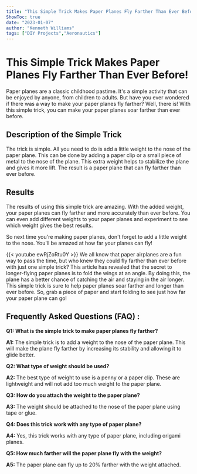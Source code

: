 ```yaml
---
title: "This Simple Trick Makes Paper Planes Fly Farther Than Ever Before!"
ShowToc: true 
date: "2023-01-07"
author: "Kenneth Williams" 
tags: ["DIY Projects","Aeronautics"]
---
```

# This Simple Trick Makes Paper Planes Fly Farther Than Ever Before!

Paper planes are a classic childhood pastime. It's a simple activity that can be enjoyed by anyone, from children to adults. But have you ever wondered if there was a way to make your paper planes fly farther? Well, there is! With this simple trick, you can make your paper planes soar farther than ever before.

## Description of the Simple Trick

The trick is simple. All you need to do is add a little weight to the nose of the paper plane. This can be done by adding a paper clip or a small piece of metal to the nose of the plane. This extra weight helps to stabilize the plane and gives it more lift. The result is a paper plane that can fly farther than ever before.

## Results

The results of using this simple trick are amazing. With the added weight, your paper planes can fly farther and more accurately than ever before. You can even add different weights to your paper planes and experiment to see which weight gives the best results.

So next time you're making paper planes, don't forget to add a little weight to the nose. You'll be amazed at how far your planes can fly!

{{< youtube ewRjZoRtu0Y >}} 
We all know that paper airplanes are a fun way to pass the time, but who knew they could fly farther than ever before with just one simple trick? This article has revealed that the secret to longer-flying paper planes is to fold the wings at an angle. By doing this, the plane has a better chance of catching the air and staying in the air longer. This simple trick is sure to help paper planes soar farther and longer than ever before. So, grab a piece of paper and start folding to see just how far your paper plane can go!

## Frequently Asked Questions (FAQ) :
**Q1: What is the simple trick to make paper planes fly farther?**

**A1:** The simple trick is to add a weight to the nose of the paper plane. This will make the plane fly farther by increasing its stability and allowing it to glide better.

**Q2: What type of weight should be used?**

**A2:** The best type of weight to use is a penny or a paper clip. These are lightweight and will not add too much weight to the paper plane.

**Q3: How do you attach the weight to the paper plane?**

**A3:** The weight should be attached to the nose of the paper plane using tape or glue.

**Q4: Does this trick work with any type of paper plane?**

**A4:** Yes, this trick works with any type of paper plane, including origami planes.

**Q5: How much farther will the paper plane fly with the weight?**

**A5:** The paper plane can fly up to 20% farther with the weight attached.





